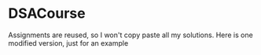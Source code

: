 # DSACourse
Assignments are reused, so I won't copy paste all my solutions. Here is one modified version, just for an example
